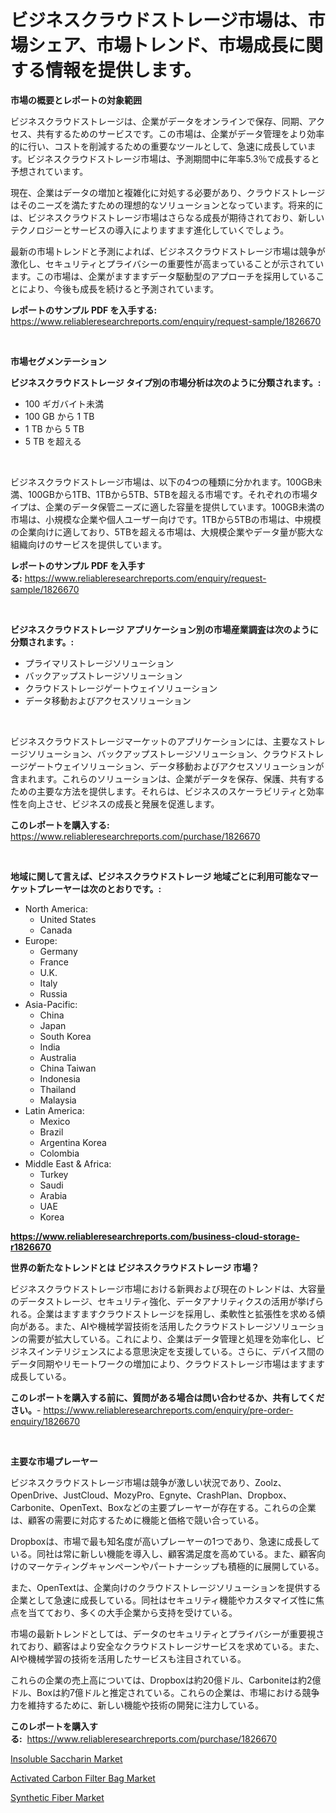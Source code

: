 <p><h1>ビジネスクラウドストレージ市場は、市場シェア、市場トレンド、市場成長に関する情報を提供します。</h1></p><p><strong>市場の概要とレポートの対象範囲</strong></p>
<p><p>ビジネスクラウドストレージは、企業がデータをオンラインで保存、同期、アクセス、共有するためのサービスです。この市場は、企業がデータ管理をより効率的に行い、コストを削減するための重要なツールとして、急速に成長しています。ビジネスクラウドストレージ市場は、予測期間中に年率5.3％で成長すると予想されています。</p><p>現在、企業はデータの増加と複雑化に対処する必要があり、クラウドストレージはそのニーズを満たすための理想的なソリューションとなっています。将来的には、ビジネスクラウドストレージ市場はさらなる成長が期待されており、新しいテクノロジーとサービスの導入によりますます進化していくでしょう。</p><p>最新の市場トレンドと予測によれば、ビジネスクラウドストレージ市場は競争が激化し、セキュリティとプライバシーの重要性が高まっていることが示されています。この市場は、企業がますますデータ駆動型のアプローチを採用していることにより、今後も成長を続けると予測されています。</p></p>
<p><strong>レポートのサンプル PDF を入手する:</strong> <a href="https://www.reliableresearchreports.com/enquiry/request-sample/1826670">https://www.reliableresearchreports.com/enquiry/request-sample/1826670</a></p>
<p>&nbsp;</p>
<p><strong>市場セグメンテーション</strong></p>
<p><strong>ビジネスクラウドストレージ タイプ別の市場分析は次のように分類されます。:</strong></p>
<p><ul><li>100 ギガバイト未満</li><li>100 GB から 1 TB</li><li>1 TB から 5 TB</li><li>5 TB を超える</li></ul></p>
<p>&nbsp;</p>
<p><p>ビジネスクラウドストレージ市場は、以下の4つの種類に分かれます。100GB未満、100GBから1TB、1TBから5TB、5TBを超える市場です。それぞれの市場タイプは、企業のデータ保管ニーズに適した容量を提供しています。100GB未満の市場は、小規模な企業や個人ユーザー向けです。1TBから5TBの市場は、中規模の企業向けに適しており、5TBを超える市場は、大規模企業やデータ量が膨大な組織向けのサービスを提供しています。</p></p>
<p><strong>レポートのサンプル PDF を入手する:</strong>&nbsp;<a href="https://www.reliableresearchreports.com/enquiry/request-sample/1826670">https://www.reliableresearchreports.com/enquiry/request-sample/1826670</a></p>
<p>&nbsp;</p>
<p><strong> ビジネスクラウドストレージ アプリケーション別の市場産業調査は次のように分類されます。:</strong></p>
<p><ul><li>プライマリストレージソリューション</li><li>バックアップストレージソリューション</li><li>クラウドストレージゲートウェイソリューション</li><li>データ移動およびアクセスソリューション</li></ul></p>
<p>&nbsp;</p>
<p><p>ビジネスクラウドストレージマーケットのアプリケーションには、主要なストレージソリューション、バックアップストレージソリューション、クラウドストレージゲートウェイソリューション、データ移動およびアクセスソリューションが含まれます。これらのソリューションは、企業がデータを保存、保護、共有するための主要な方法を提供します。それらは、ビジネスのスケーラビリティと効率性を向上させ、ビジネスの成長と発展を促進します。</p></p>
<p><strong>このレポートを購入する:</strong>&nbsp; <a href="https://www.reliableresearchreports.com/purchase/1826670">https://www.reliableresearchreports.com/purchase/1826670</a></p>
<p>&nbsp;</p>
<p><strong>地域に関して言えば、ビジネスクラウドストレージ 地域ごとに利用可能なマーケットプレーヤーは次のとおりです。:</strong></p>
<p><ul>
    <li>
        North America:
        <ul>
            <li>United States</li>
            <li>Canada</li>
        </ul>
    </li>
    <li>
        Europe:
        <ul>
            <li>Germany</li>
            <li>France</li>
            <li>U.K.</li>
            <li>Italy</li>
            <li>Russia</li>
        </ul>
    </li>
    <li>
        Asia-Pacific:
        <ul>
            <li>China</li>
            <li>Japan</li>
            <li>South Korea</li>
            <li>India</li>
            <li>Australia</li>
            <li>China Taiwan</li>
            <li>Indonesia</li>
            <li>Thailand</li>
            <li>Malaysia</li>
        </ul>
    </li>
    <li>
        Latin America:
        <ul>
            <li>Mexico</li>
            <li>Brazil</li>
            <li>Argentina Korea</li>
            <li>Colombia</li>
        </ul>
    </li>
    <li>
        Middle East & Africa:
        <ul>
            <li>Turkey</li>
            <li>Saudi</li>
            <li>Arabia</li>
            <li>UAE</li>
            <li>Korea</li>
        </ul>
    </li>
    </ul></p>
<p><strong><a href="https://www.reliableresearchreports.com/business-cloud-storage-r1826670">https://www.reliableresearchreports.com/business-cloud-storage-r1826670</a></strong>&nbsp;</p>
<p><strong>世界の新たなトレンドとは ビジネスクラウドストレージ 市場？</strong></p>
<p><p>ビジネスクラウドストレージ市場における新興および現在のトレンドは、大容量のデータストレージ、セキュリティ強化、データアナリティクスの活用が挙げられる。企業はますますクラウドストレージを採用し、柔軟性と拡張性を求める傾向がある。また、AIや機械学習技術を活用したクラウドストレージソリューションの需要が拡大している。これにより、企業はデータ管理と処理を効率化し、ビジネスインテリジェンスによる意思決定を支援している。さらに、デバイス間のデータ同期やリモートワークの増加により、クラウドストレージ市場はますます成長している。</p></p>
<p><strong>このレポートを購入する前に、質問がある場合は問い合わせるか、共有してください。</strong>- <a href="https://www.reliableresearchreports.com/enquiry/pre-order-enquiry/1826670">https://www.reliableresearchreports.com/enquiry/pre-order-enquiry/1826670</a></p>
<p>&nbsp;</p>
<p><strong>主要な市場プレーヤー</strong></p>
<p><p>ビジネスクラウドストレージ市場は競争が激しい状況であり、Zoolz、OpenDrive、JustCloud、MozyPro、Egnyte、CrashPlan、Dropbox、Carbonite、OpenText、Boxなどの主要プレーヤーが存在する。これらの企業は、顧客の需要に対応するために機能と価格で競い合っている。</p><p>Dropboxは、市場で最も知名度が高いプレーヤーの1つであり、急速に成長している。同社は常に新しい機能を導入し、顧客満足度を高めている。また、顧客向けのマーケティングキャンペーンやパートナーシップも積極的に展開している。</p><p>また、OpenTextは、企業向けのクラウドストレージソリューションを提供する企業として急速に成長している。同社はセキュリティ機能やカスタマイズ性に焦点を当てており、多くの大手企業から支持を受けている。</p><p>市場の最新トレンドとしては、データのセキュリティとプライバシーが重要視されており、顧客はより安全なクラウドストレージサービスを求めている。また、AIや機械学習の技術を活用したサービスも注目されている。</p><p>これらの企業の売上高については、Dropboxは約20億ドル、Carboniteは約2億ドル、Boxは約7億ドルと推定されている。これらの企業は、市場における競争力を維持するために、新しい機能や技術の開発に注力している。</p></p>
<p><strong>このレポートを購入する:</strong>&nbsp;&nbsp;<a href="https://www.reliableresearchreports.com/purchase/1826670">https://www.reliableresearchreports.com/purchase/1826670</a></p>
<p><p><a href="https://www.linkedin.com/pulse/insoluble-saccharin-market-size-share-amp-trends-analysis-uv2fe?trackingId=pEWF%2BVydWBU9dIqFeK0%2FFw%3D%3D">Insoluble Saccharin Market</a></p><p><a href="https://www.linkedin.com/pulse/activated-carbon-filter-bag-market-growth-trends-covid-19-impact-jgude?trackingId=2jTVBxxjquwMdtf%2B7%2FV52Q%3D%3D">Activated Carbon Filter Bag Market</a></p><p><a href="https://www.linkedin.com/pulse/synthetic-fiber-market-research-report-provides-thorough-industry-uwcie?trackingId=YfPleKZENrVzw0R5gXgMWw%3D%3D">Synthetic Fiber Market</a></p></p>
